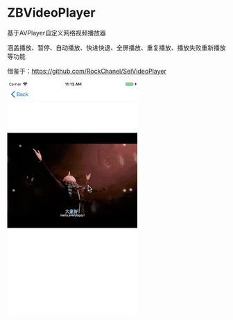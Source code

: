 # ZBVideoPlayer
基于AVPlayer自定义网络视频播放器

涵盖播放、暂停、自动播放、快进快退、全屏播放、重复播放、播放失败重新播放等功能

借鉴于：https://github.com/RockChanel/SelVideoPlayer



![image](https://github.com/RockChanel/SWGIF/blob/master/SelVideoPlayer/SelVideoPlayer.gif)


